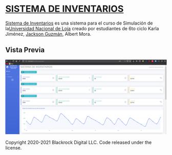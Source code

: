 # [SISTEMA DE INVENTARIOS](https://github.com/JackAndrewG/Sistema-Inventarios/tree/master)

[Sistema de Inventarios](https://startbootstrap.com/template-overviews/sb-admin-2/) es una sistema para el curso de Simulación de la[Universidad Nacional de Loja](https://unl.edu.ec/) creado por estudiantes de 6to ciclo Karla Jiménez, [Jackson Guzmán](https://github.com/JackAndrewG), Albert Mora.

## Vista Previa

![Vista Principal sistema de inventarios](img/preview.png)


Copyright 2020-2021 Blackrock Digital LLC. Code released under the license.
